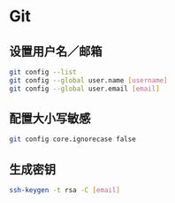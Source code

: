 # Git

## 设置用户名／邮箱

```bash
git config --list
git config --global user.name [username]
git config --global user.email [email]
```

## 配置大小写敏感

```bash
git config core.ignorecase false
```

## 生成密钥

```bash
ssh-keygen -t rsa -C [email]
```

